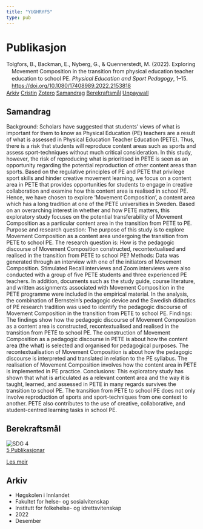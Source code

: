 ```yaml
---
title: "YUGHRYF5"
type: pub
---
```

<h1>Publikasjon</h1>
<article id="csl-bib-container-YUGHRYF5" class="csl-bib-container">
  <div class="csl-bib-body" style="line-height: 1.35; padding-left: 1em; text-indent:-1em;">
  <div class="csl-entry">Tolgfors, B., Backman, E., Nyberg, G., &amp; Quennerstedt, M. (2022). Exploring Movement Composition in the transition from physical education teacher education to school PE. <i>Physical Education and Sport Pedagogy</i>, 1&#x2013;15. <a href="https://doi.org/10.1080/17408989.2022.2153818">https://doi.org/10.1080/17408989.2022.2153818</a></div>
</div>
  <div class="csl-bib-buttons">
    <a href="#taxonomy-article-YUGHRYF5" class="csl-bib-button">Arkiv</a>
    <a href="https://app.cristin.no/results/show.jsf?id=2094122" alt="Cristin URL" class="csl-bib-button">Cristin</a>
    <a href="http://zotero.org/groups/5402882/items/YUGHRYF5" alt="Zotero URL" class="csl-bib-button">Zotero</a>
    <a href="#abstract-article-YUGHRYF5" class="csl-bib-button">Samandrag</a>
    <a href="#sdg-article-YUGHRYF5" class="csl-bib-button">Berekraftsmål</a>
    <a href="https://doi.org/10.1080/17408989.2022.2153818" class="csl-bib-button">Unpaywall</a>
  </div>
  <div id="csl-bib-meta-container-YUGHRYF5"></div>
</article>
<div id="csl-bib-meta-YUGHRYF5" class="csl-bib-meta">
  <article id="abstract-article-YUGHRYF5" class="abstract-article">
    <h1>Samandrag</h1>
    Background: Scholars have suggested that students’ views of what is important for them to know as Physical Education (PE) teachers are a result of what is assessed in Physical Education Teacher Education (PETE). Thus, there is a risk that students will reproduce content areas such as sports and assess sport-techniques without much critical consideration. In this study, however, the risk of reproducing what is prioritised in PETE is seen as an opportunity regarding the potential reproduction of other content areas than sports. Based on the regulative principles of PE and PETE that privilege sport skills and hinder creative movement learning, we focus on a content area in PETE that provides opportunities for students to engage in creative collaboration and examine how this content area is realised in school PE. Hence, we have chosen to explore ‘Movement Composition’, a content area which has a long tradition at one of the PETE universities in Sweden. Based on an overarching interest in whether and how PETE matters, this exploratory study focuses on the potential transferability of Movement Composition as a particular content area in the transition from PETE to PE. Purpose and research question: The purpose of this study is to explore Movement Composition as a content area undergoing the transition from PETE to school PE. The research question is: How is the pedagogic discourse of Movement Composition constructed, recontextualised and realised in the transition from PETE to school PE? Methods: Data was generated through an interview with one of the initiators of Movement Composition. Stimulated Recall interviews and Zoom interviews were also conducted with a group of five PETE students and three experienced PE teachers. In addition, documents such as the study guide, course literature, and written assignments associated with Movement Composition in the PETE programme were included in the empirical material. In the analysis, the combination of Bernstein’s pedagogic device and the Swedish didactics of PE research tradition was used to identify the pedagogic discourse of Movement Composition in the transition from PETE to school PE. Findings: The findings show how the pedagogic discourse of Movement Composition as a content area is constructed, recontextualised and realised in the transition from PETE to school PE. The construction of Movement Composition as a pedagogic discourse in PETE is about how the content area (the what) is selected and organised for pedagogical purposes. The recontextualisation of Movement Composition is about how the pedagogic discourse is interpreted and translated in relation to the PE syllabus. The realisation of Movement Composition involves how the content area in PETE is implemented in PE practice. Conclusions: This exploratory study has shown that what is articulated as a relevant content area and the way it is taught, learned, and assessed in PETE in many regards survives the transition to school PE. The transition from PETE to school PE does not only involve reproduction of sports and sport-techniques from one context to another. PETE also contributes to the use of creative, collaborative, and student-centred learning tasks in school PE.
  </article>
  <article id="sdg-article-YUGHRYF5" class="sdg-article">
    <h1>Berekraftsmål</h1>
    <div class="sdg-container"><div id="sdg4" class="sdg"> <img src="{{< params subfolder >}}images/sdg/sdg04_no.png" class="image" alt="SDG 4"> <div class="sdg-overlay"> <a href="{{< params subfolder >}}no/archive/?sdg=4#archive" class="sdg-publication-count"><span>5</span> Publikasjonar</a> <p><a href="NA" class="sdg-read-more">Les meir</a></p> </div> </div></div>
  </article>
  <article id="taxonomy-article-YUGHRYF5" class="taxonomy-article">
    <h1>Arkiv</h1>
    <ul>
      <li>Høgskolen i Innlandet</li>
      <li>Fakultet for helse- og sosialvitenskap</li>
      <li>Institutt for folkehelse- og idrettsvitenskap</li>
      <li>2022</li>
      <li>Desember</li>
    </ul>
  </article>
</div>
